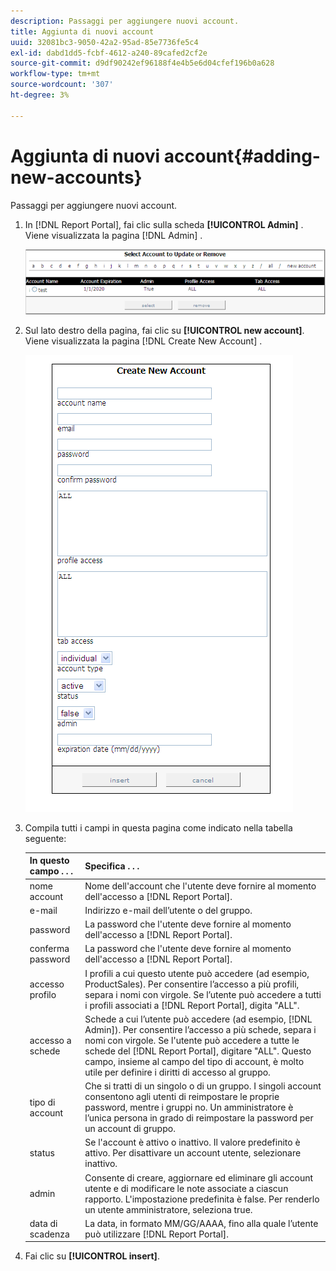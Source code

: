 ```yaml
---
description: Passaggi per aggiungere nuovi account.
title: Aggiunta di nuovi account
uuid: 32081bc3-9050-42a2-95ad-85e7736fe5c4
exl-id: dabd1dd5-fcbf-4612-a240-89cafed2cf2e
source-git-commit: d9df90242ef96188f4e4b5e6d04cfef196b0a628
workflow-type: tm+mt
source-wordcount: '307'
ht-degree: 3%

---
```


# Aggiunta di nuovi account{#adding-new-accounts}

Passaggi per aggiungere nuovi account.

1. In [!DNL Report Portal], fai clic sulla scheda **[!UICONTROL Admin]** . Viene visualizzata la pagina [!DNL Admin] .

   ![](assets/report_admintag2.png)

1. Sul lato destro della pagina, fai clic su **[!UICONTROL new account]**. Viene visualizzata la pagina [!DNL Create New Account] .

   ![Informazioni sul passaggio](assets/rptPort_scrn_AdminTab_createUser.png)

1. Compila tutti i campi in questa pagina come indicato nella tabella seguente:

   | In questo campo . . . | Specifica . . . |
   |---|---|
   | nome account | Nome dell&#39;account che l&#39;utente deve fornire al momento dell&#39;accesso a [!DNL Report Portal]. |
   | e-mail | Indirizzo e-mail dell’utente o del gruppo. |
   | password | La password che l&#39;utente deve fornire al momento dell&#39;accesso a [!DNL Report Portal]. |
   | conferma password | La password che l&#39;utente deve fornire al momento dell&#39;accesso a [!DNL Report Portal]. |
   | accesso profilo | I profili a cui questo utente può accedere (ad esempio, ProductSales). Per consentire l’accesso a più profili, separa i nomi con virgole. Se l’utente può accedere a tutti i profili associati a [!DNL Report Portal], digita &quot;ALL&quot;. |
   | accesso a schede | Schede a cui l’utente può accedere (ad esempio, [!DNL Admin]). Per consentire l’accesso a più schede, separa i nomi con virgole. Se l&#39;utente può accedere a tutte le schede del [!DNL Report Portal], digitare &quot;ALL&quot;. Questo campo, insieme al campo del tipo di account, è molto utile per definire i diritti di accesso al gruppo. |
   | tipo di account | Che si tratti di un singolo o di un gruppo. I singoli account consentono agli utenti di reimpostare le proprie password, mentre i gruppi no. Un amministratore è l’unica persona in grado di reimpostare la password per un account di gruppo. |
   | status | Se l&#39;account è attivo o inattivo. Il valore predefinito è attivo. Per disattivare un account utente, selezionare inattivo. |
   | admin | Consente di creare, aggiornare ed eliminare gli account utente e di modificare le note associate a ciascun rapporto. L&#39;impostazione predefinita è false. Per renderlo un utente amministratore, seleziona true. |
   | data di scadenza | La data, in formato MM/GG/AAAA, fino alla quale l’utente può utilizzare [!DNL Report Portal]. |

1. Fai clic su **[!UICONTROL insert]**.
